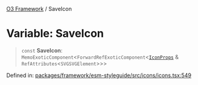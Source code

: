 [O3 Framework](../API.md) / SaveIcon

# Variable: SaveIcon

> `const` **SaveIcon**: `MemoExoticComponent`\<`ForwardRefExoticComponent`\<[`IconProps`](../type-aliases/IconProps.md) & `RefAttributes`\<`SVGSVGElement`\>\>\>

Defined in: [packages/framework/esm-styleguide/src/icons/icons.tsx:549](https://github.com/its-kios09/openmrs-esm-core/blob/main/packages/framework/esm-styleguide/src/icons/icons.tsx#L549)
